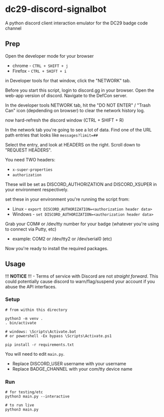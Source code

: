 # dc29-discord-signalbot
A python discord client interaction emulator for the DC29 badge code channel

## Prep
    
Open the developer mode for your browser
* chrome - `CTRL + SHIFT + j`
* Firefox - `CTRL + SHIFT + i`

in Developer tools for that window, click the "NETWORK" tab.

Before you start this script, login to discord.gg in your browser.
Open the web-app version of discord.
Navigate to the DefCon server.

In the developer tools NETWORK tab, hit the "DO NOT ENTER" / "Trash Can" icon (depdending on browser) to clear the network history log.

now hard-refresh the discord window (CTRL + SHIFT + R)

In the network tab you're going to see a lot of data. Find one of the URL path entries that looks like `messages?limit=##`

Select the entry, and look at HEADERS on the right. Scroll down to "REQUEST HEADERS".

You need TWO headers:
* `x-super-properties`
* `authorization`

These will be set as DISCORD_AUTHORIZATION and DISCORD_XSUPER in your environment respectively.

set these in your environment you're running the script from:
* Linux - `export DISCORD_AUTHORIZATION=<authorization header data>`
* Windows - `set DISCORD_AUTHORIZATION=<authorization header data>`

Grab your COM# or /dev/tty number for your badge (whatever you're using to connect via Putty, etc)
* example: COM2 or /dev/tty2 or /dev/serial0 (etc)

Now you're ready to install the required packages.

## Usage

!!! **NOTICE** !!! - Terms of service with Discord are not _straight forward_. This could potentially cause discord to warn/flag/suspend your account if you abuse the API interfaces.

### Setup

    # from within this directory

    python3 -m venv .
    . bin/activate 
    
    # windows: \Scripts\Activate.bat
    # or powershell -Ex bypass \Scripts\Activate.ps1

    pip install -r requirements.txt

You will need to edit `main.py`.
* Replace DISCORD_USER username with your username
* Replace BADGE_CHANNEL with your com/tty device name
### Run

    # for testing/etc
    python3 main.py --interactive

    # to run live
    python3 main.py